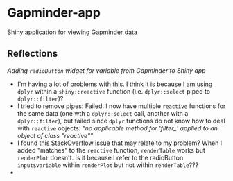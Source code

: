 Gapminder-app
=============

Shiny application for viewing Gapminder data


## Reflections

*Adding `radioButton` widget for variable from Gapminder to Shiny app*
- I'm having a lot of problems with this. I think it is because I am using `dplyr` within a `shiny::reactive` function (i.e. `dplyr::select` piped to `dplyr::filter`)?
 - I tried to remove pipes: Failed. I now have multiple `reactive` functions for the same data (one wth a `dplyr::select` call, another with a `dplyr::filter`), but failed since `dplyr` functions do not know how to deal with `reactive` objects: *"no applicable method for 'filter_' applied to an object of class "reactive""*
 - I found [this StackOverflow issue](http://stackoverflow.com/questions/24292706/rmarkdown-v2-shiny-document-and-dplyr) that may relate to my problem? When I added "matches" to the `reactive` function, `renderTable` works but `renderPlot` doesn't. Is it because I refer to the radioButton `input$variable` within `renderPlot` but not within `renderTable`???
 - 
